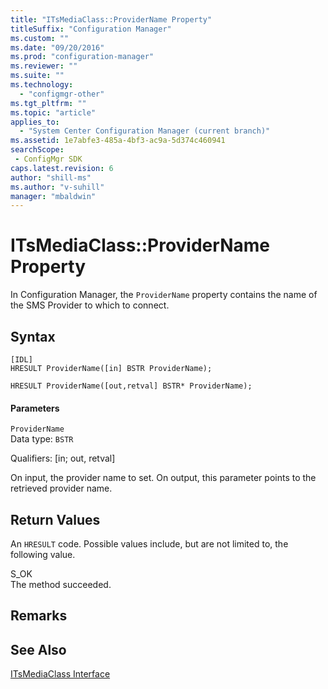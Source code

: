 ```yaml
---
title: "ITsMediaClass::ProviderName Property"
titleSuffix: "Configuration Manager"
ms.custom: ""
ms.date: "09/20/2016"
ms.prod: "configuration-manager"
ms.reviewer: ""
ms.suite: ""
ms.technology:
  - "configmgr-other"
ms.tgt_pltfrm: ""
ms.topic: "article"
applies_to:
  - "System Center Configuration Manager (current branch)"
ms.assetid: 1e7abfe3-485a-4bf3-ac9a-5d374c460941searchScope: - ConfigMgr SDK
caps.latest.revision: 6
author: "shill-ms"
ms.author: "v-suhill"
manager: "mbaldwin"
---
```

# ITsMediaClass::ProviderName Property
In Configuration Manager, the `ProviderName` property contains the name of the SMS Provider to which to connect.  

## Syntax  

```  
[IDL]  
HRESULT ProviderName([in] BSTR ProviderName);  

HRESULT ProviderName([out,retval] BSTR* ProviderName);  
```  

#### Parameters  
 `ProviderName`  
 Data type: `BSTR`  

 Qualifiers: [in; out, retval]  

 On input, the provider name to set. On output, this parameter points to the retrieved provider name.  

## Return Values  
 An `HRESULT` code. Possible values include, but are not limited to, the following value.  

 S_OK  
 The method succeeded.  

## Remarks  

## See Also  
 [ITsMediaClass Interface](../../../develop/reference/misc/itsmediaclass-interface.md)
